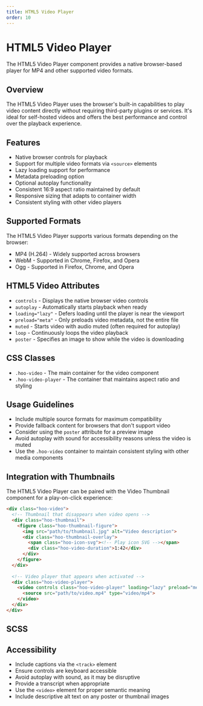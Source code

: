 ```yaml
---
title: HTML5 Video Player
order: 10
---
```


# HTML5 Video Player

The HTML5 Video Player component provides a native browser-based player for MP4 and other supported video formats.

## Overview

The HTML5 Video Player uses the browser's built-in capabilities to play video content directly without requiring third-party plugins or services. It's ideal for self-hosted videos and offers the best performance and control over the playback experience.

## Features

- Native browser controls for playback
- Support for multiple video formats via `<source>` elements
- Lazy loading support for performance
- Metadata preloading option
- Optional autoplay functionality
- Consistent 16:9 aspect ratio maintained by default
- Responsive sizing that adapts to container width
- Consistent styling with other video players

## Supported Formats

The HTML5 Video Player supports various formats depending on the browser:

- MP4 (H.264) - Widely supported across browsers
- WebM - Supported in Chrome, Firefox, and Opera
- Ogg - Supported in Firefox, Chrome, and Opera

## HTML5 Video Attributes

- `controls` - Displays the native browser video controls
- `autoplay` - Automatically starts playback when ready
- `loading="lazy"` - Defers loading until the player is near the viewport
- `preload="meta"` - Only preloads video metadata, not the entire file
- `muted` - Starts video with audio muted (often required for autoplay)
- `loop` - Continuously loops the video playback
- `poster` - Specifies an image to show while the video is downloading

## CSS Classes

- `.hoo-video` - The main container for the video component
- `.hoo-video-player` - The container that maintains aspect ratio and styling

## Usage Guidelines

- Include multiple source formats for maximum compatibility
- Provide fallback content for browsers that don't support video
- Consider using the `poster` attribute for a preview image
- Avoid autoplay with sound for accessibility reasons unless the video is muted
- Use the `.hoo-video` container to maintain consistent styling with other media components

## Integration with Thumbnails

The HTML5 Video Player can be paired with the Video Thumbnail component for a play-on-click experience:

```html
<div class="hoo-video">
  <!-- Thumbnail that disappears when video opens -->
  <div class="hoo-thumbnail">
    <figure class="hoo-thumbnail-figure">
      <img src="path/to/thumbnail.jpg" alt="Video description">
      <div class="hoo-thumbnail-overlay">
        <span class="hoo-icon-svg"><!-- Play icon SVG --></span>
        <div class="hoo-video-duration">1:42</div>
      </div>
    </figure>
  </div>
  
  <!-- Video player that appears when activated -->
  <div class="hoo-video-player">
    <video controls class="hoo-video-player" loading="lazy" preload="meta">
      <source src="path/to/video.mp4" type="video/mp4">
    </video>
  </div>
</div>
```

## SCSS

## Accessibility

- Include captions via the `<track>` element
- Ensure controls are keyboard accessible
- Avoid autoplay with sound, as it may be disruptive
- Provide a transcript when appropriate
- Use the `<video>` element for proper semantic meaning
- Include descriptive alt text on any poster or thumbnail images
